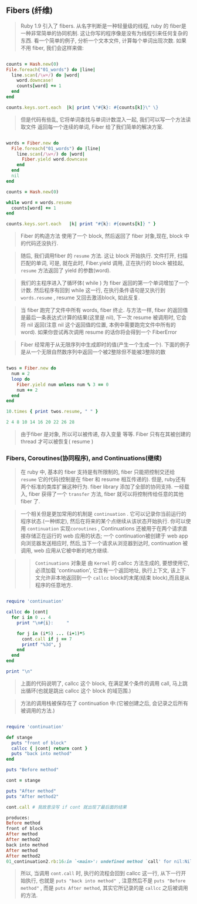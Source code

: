 ## Fibers (纤维)

> Ruby 1.9 引入了 fibers. 从名字判断是一种轻量级的线程, ruby 的 fiber是一种非常简单的协同机制. 这让你写的程序像是没有为线程引来任何复杂的东西. 看一个简单的例子, 分析一个文本文件, 计算每个单词出现次数. 如果不用 fiber, 我们会这样来做:

```ruby

counts = Hash.new(0)
File.foreach("01_words") do |line|
  line.scan(/\w+/) do |word|
    word.downcase!
    counts[word] += 1
  end
end

counts.keys.sort.each  |k| print \"#{k}: #{counts[k]}\" \}

```

> 但是代码有些乱, 它将单词查找与单词计数混入一起, 我们可以写一个方法读取文件 返回每一个连续的单词, Fiber 给了我们简单的解决方案. 

```ruby

words = Fiber.new do
  File.foreach("01_words") do |line|
    line.scan(/\w+/) do |word|
      Fiber.yield word.downcase
    end
  end
  nil
end

counts = Hash.new(0)

while word = words.resume
  counts[word] += 1
end

counts.keys.sort.each   |k| print "#{k}: #{counts[k]} " }

```

> Fiber 的构造方法 使用了一个 block, 然后返回了 fiber 对象,现在, block 中的代码还没执行.

> 随后, 我们调用fiber 的 `resume` 方法. 这让 block 开始执行. 文件打开, 扫描匹配的单词, 可是, 就在此时, Fiber.yield 调用, 正在执行的 block 被挂起, `resume` 方法返回了 yield 的参数(word).

> 我们的主程序进入了循环体( while ) 为 fiber 返回的第一个单词增加了一个计数. 然后程序有回到 while 这一行, 在执行条件语句是又执行到 `words.resume` , resume 又回去激活block, 如此反复.

> 当 fiber 跑完了文件中所有 words, fiber 终止. 与方法一样, fiber 的返回值是最后一条表达式计算的结果(这里是 nil), 下一次 resume 被调用时, 它会将 nil 返回(注意 nil 这个返回值的位置, 本例中需要跑完文件中所有的word). 如果你尝试再次调用 resume 的话你将会得到一个 FiberError

> Fiber 经常用于从无限序列中生成即时的值(产生一个生成一个). 下面的例子是从一个无限自然数序列中返回一个被2整除但不能被3整除的数

```ruby

twos = Fiber.new do
  num = 2
  loop do
    Fiber.yield num unless num % 3 == 0
    num += 2
  end
end

10.times { print twos.resume, " " }

2 4 8 10 14 16 20 22 26 28
```

> 由于fiber 是对象, 所以可以被传递, 存入变量 等等. Fiber 只有在其被创建的thread 才可以被恢复( resume )


### Fibers, Coroutines(协同程序), and Continuations(继续)

> 在 ruby 中, 基本的 fiber 支持是有所限制的, fiber 只能把控制交还给 `resume` 它的代码(控制是在 fiber 和 resume 相互传递的). 但是, ruby还有两个标准的类库扩展这种行为. fiber library 添加了全部的协同支持. 一经载入, fiber 获得了一个 `transfer` 方法, fiber 就可以将控制传给任意的其他 fiber 了.

> 一个相关但是更加常用的机制是 `continuation` . 它可以记录你当前运行的程序状态.(一种绑定), 然后在将来的某个点继续从该状态开始执行. 你可以使用 `continuation` 实现`coroutines` , Continuations 还被用于在两个请求直接存储正在运行的 web 应用的状态; 一个 continuation被创建于 web app 向浏览器发送相应时, 然后,当下一个请求从浏览器到达时,  continuation 被调用, web 应用从它被中断的地方继续.

>> `Continuations` 对象是 由 `Kernel` 的 callcc 方法生成的, 要想使用它, 必须加载 'continuation', 它含有一个返回地址, 执行上下文, 该上下文允许非本地返回到一个 `callcc` block的末尾(结束 block),而且是从程序的任意地方. 

```ruby

require 'continuation'

callcc do |cont|
  for i in 0 .. 4
    print "\n#{i}:     "

    for j in (i*5) ... (i+1)*5
      cont.call if j == 7
      printf "%3d", j
    end
  end
end

print "\n"


```

> 上面的代码说明了, callcc 这个 block, 在满足某个条件的调用 call, 马上跳出循环(也就是跳出 callcc 这个 block 的域范围.)

> 方法的调用栈被保存在了 continuation 中:(它被创建之后, 会记录之后所有被调用的方法.)

```ruby

require 'continuation'

def stange
  puts "front of block"
  callcc { |cont| return cont }
  puts "back into method"
end

puts "Before method"

cont = stange

puts "After method"
puts "After method2"

cont.call # 我故意没写 if cont 就出现了最后面的结果

produces:
Before method
front of block
After method
After method2
back into method
After method
After method2
01_continuation2.rb:16:in `<main>': undefined method `call' for nil:NilClass (NoMethodError)`'`


```


> 所以, 当调用 `cont.call` 时, 执行的流程会回到 callcc 这一行, 从下一行开始执行, 也就是 `puts "back into method" `, 注意然后不是 `puts "Before method"` , 而是 `puts After method`, 其实它所记录的是 `callcc`  之后被调用的方法.

